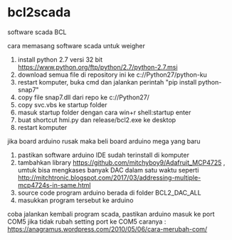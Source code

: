 # bcl2scada
software scada BCL

cara memasang software scada untuk weigher

1. install python 2.7 versi 32 bit https://www.python.org/ftp/python/2.7/python-2.7.msi
2. download semua file di repository ini ke c://Python27/python-ku
3. restart komputer, buka cmd dan jalankan perintah "pip install python-snap7"
4. copy file snap7.dll dari repo ke c://Python27/
5. copy svc.vbs ke startup folder
6. masuk startup folder dengan cara win+r shell:startup enter
7. buat shortcut hmi.py dan release/bcl2.exe ke desktop
8. restart komputer

jika board arduino rusak
maka beli board arduino mega yang baru

1. pastikan software arduino IDE sudah terinstall di komputer
2. tambahkan library https://github.com/mitchyboy9/Adafruit_MCP4725 , umtuk bisa mengkases banyak DAC dalam satu waktu seperti http://mitchtronic.blogspot.com/2017/03/addressing-multiple-mcp4724s-in-same.html
3. source code program arduino berada di folder BCL2_DAC_ALL
4. masukkan program tersebut ke arduino

coba jalankan kembali program scada, pastikan arduino masuk ke port COM5
jika tidak rubah setting port ke COM5 caranya : https://anagramus.wordpress.com/2010/05/06/cara-merubah-com/
